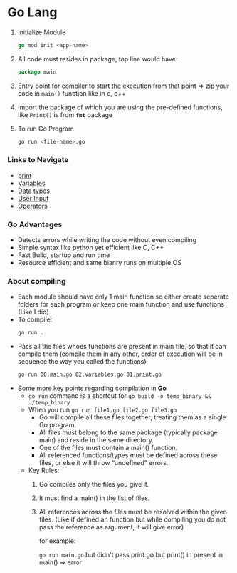 # Go Lang 

1. Initialize Module
   
    ```go
    go mod init <app-name>
    ```
2. All code must resides in package, top line would have:

    ```go
    package main
    ```
3. Entry point for compiler to start the execution from that point => zip your code in `main()` function like in c, c++
4. import the package of which you are using the pre-defined functions, like `Print()` is from **`fmt`** package
5. To run Go Program
    ```sh
    go run <file-name>.go
    ```
### Links to Navigate

-  [print](https://github.com/princebansal7/Learn-GoLang/blob/main/01.Basics/01.print.go)
-  [Variables](https://github.com/princebansal7/Learn-GoLang/blob/main/01.Basics/02.variables.go)
-  [Data types](https://github.com/princebansal7/Learn-GoLang/blob/main/01.Basics/03.dataTypes.go)
-  [User Input](https://github.com/princebansal7/Learn-GoLang/blob/main/01.Basics/04.userInput.go)
-  [Operators](https://github.com/princebansal7/Learn-GoLang/blob/main/01.Basics/05.operators.go)

### Go Advantages

- Detects errors while writing the code without even compiling
- Simple syntax like python yet efficient like C, C++
- Fast Build, startup and run time
- Resource efficient and same bianry runs on multiple OS

### About compiling

- Each module should have only 1 main function so either create seperate folders for each program or keep one main function and use functions (Like I did)
- To compile:
  ```sh
  go run .
  ```
- Pass all the files whoes functions are present in main file, so that it can compile them (compile them in any other, order of execution will be in sequence the way you called the functions)
  ```sh
  go run 00.main.go 02.variables.go 01.print.go
  ```
- Some more key points regarding compilation in **Go**
  - `go run` command is a shortcut for `go build -o temp_binary && ./temp_binary`
  - When you run `go run file1.go file2.go file3.go`
	- Go will compile all these files together, treating them as a single Go program.
	- All files must belong to the same package (typically package main) and reside in the same directory.
	- One of the files must contain a main() function.
	- All referenced functions/types must be defined across these files, or else it will throw “undefined” errors.
  - Key Rules:
    1.	Go compiles only the files you give it.
	2.	It must find a main() in the list of files.
	3.	All references across the files must be resolved within the given files. (Like if defined an function but while compiling you do not pass the reference as argument, it will give error)
    
        for example:
        
         `go run main.go`
           but didn't pass print.go but print() in present in main() => error